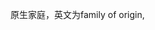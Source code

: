 
原生家庭，英文为family of origin,











<!--stackedit_data:
eyJoaXN0b3J5IjpbLTg2ODczNzgyLC0xMTUzNjE5MDE1LDIwMz
QxMTcwOTIsOTY5MjY1ODA2XX0=
-->